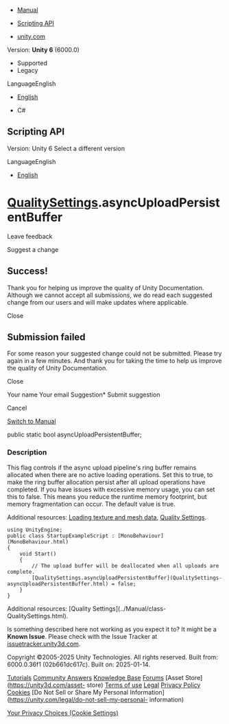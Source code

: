 [ ]()

  * [Manual](../Manual/index.html)
  * [Scripting API](../ScriptReference/index.html)

  * [unity.com](https://unity.com/)

Version: **Unity 6** (6000.0)

  * Supported
  * Legacy

LanguageEnglish

  * [English]()

  * C#

[ ](https://docs.unity3d.com)

## Scripting API

Version: Unity 6 Select a different version

LanguageEnglish

  * [English]()

#  [QualitySettings](QualitySettings.html).asyncUploadPersistentBuffer

Leave feedback

Suggest a change

## Success!

Thank you for helping us improve the quality of Unity Documentation. Although
we cannot accept all submissions, we do read each suggested change from our
users and will make updates where applicable.

Close

## Submission failed

For some reason your suggested change could not be submitted. Please <a>try
again</a> in a few minutes. And thank you for taking the time to help us
improve the quality of Unity Documentation.

Close

Your name Your email Suggestion* Submit suggestion

Cancel

[Switch to Manual](../Manual/class-QualitySettings.html "Go to QualitySettings
Component in the Manual")

public static bool asyncUploadPersistentBuffer;

### Description

This flag controls if the async upload pipeline's ring buffer remains
allocated when there are no active loading operations. Set this to true, to
make the ring buffer allocation persist after all upload operations have
completed. If you have issues with excessive memory usage, you can set this to
false. This means you reduce the runtime memory footprint, but memory
fragmentation can occur. The default value is true.

Additional resources: [Loading texture and mesh
data](../Manual/LoadingTextureandMeshData.html), [Quality
Settings](../Manual/class-QualitySettings.html).

    
    
    using UnityEngine;
    public class StartupExampleScript : [MonoBehaviour](MonoBehaviour.html)
    {
        void Start()
        {
            // The upload buffer will be deallocated when all uploads are complete.
            [QualitySettings.asyncUploadPersistentBuffer](QualitySettings-asyncUploadPersistentBuffer.html) = false;
        }
    }
    

Additional resources: [Quality Settings](../Manual/class-
QualitySettings.html).

Is something described here not working as you expect it to? It might be a
**Known Issue**. Please check with the Issue Tracker at
[issuetracker.unity3d.com](https://issuetracker.unity3d.com).

Copyright ©2005-2025 Unity Technologies. All rights reserved. Built from:
6000.0.36f1 (02b661dc617c). Built on: 2025-01-14.

[Tutorials](https://unity3d.com/learn) [Community
Answers](https://answers.unity3d.com) [Knowledge
Base](https://support.unity3d.com/hc/en-us)
[Forums](https://forum.unity3d.com) [Asset Store](https://unity3d.com/asset-
store) [Terms of use](https://docs.unity3d.com/Manual/TermsOfUse.html)
[Legal](https://unity.com/legal) [Privacy
Policy](https://unity.com/legal/privacy-policy)
[Cookies](https://unity.com/legal/cookie-policy) [Do Not Sell or Share My
Personal Information](https://unity.com/legal/do-not-sell-my-personal-
information)

[Your Privacy Choices (Cookie Settings)](javascript:void\(0\);)

